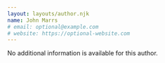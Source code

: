 ```yaml
---
layout: layouts/author.njk
name: John Marrs
# email: optional@example.com
# website: https://optional-website.com
---
```

No additional information is available for this author.
